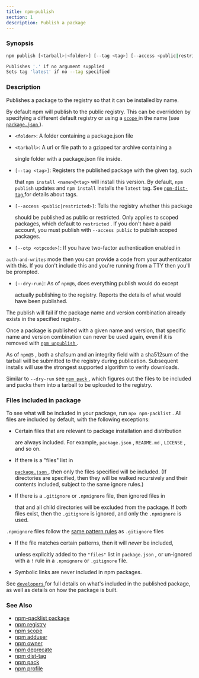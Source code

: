 ```yaml
---
title: npm-publish
section: 1
description: Publish a package
---
```


### Synopsis

``` bash
npm publish [<tarball>|<folder>] [--tag <tag>] [--access <public|restricted>] [--otp otpcode] [--dry-run]

Publishes '.' if no argument supplied
Sets tag 'latest' if no --tag specified
```

### Description

Publishes a package to the registry so that it can be installed by name.

By default npm will publish to the public registry. This can be overridden
by specifying a different default registry or using a
[ `scope` ](/using-npm/scope) in the name (see
[ `package.json` ](/configuring-npm/package-json)).

* `<folder>`: A folder containing a package.json file

* `<tarball>`: A url or file path to a gzipped tar archive containing a

  single folder with a package.json file inside.

* `[--tag <tag>]`: Registers the published package with the given tag, such

  that `npm install <name>@<tag>` will install this version.  By default, 
`npm publish` updates and `npm install` installs the `latest` tag. See
  [ `npm-dist-tag` ](npm-dist-tag) for details about tags.

* `[--access <public|restricted>]`: Tells the registry whether this package

  should be published as public or restricted. Only applies to scoped
  packages, which default to `restricted` .  If you don't have a paid
  account, you must publish with `--access public` to publish scoped
  packages.

* `[--otp <otpcode>]`: If you have two-factor authentication enabled in

`auth-and-writes` mode then you can provide a code from your
  authenticator with this. If you don't include this and you're running
  from a TTY then you'll be prompted.

* `[--dry-run]`: As of `npm@6`, does everything publish would do except

  actually publishing to the registry. Reports the details of what would
  have been published.

The publish will fail if the package name and version combination already
exists in the specified registry.

Once a package is published with a given name and version, that specific
name and version combination can never be used again, even if it is removed
with [ `npm unpublish` ](/commands/npm-unpublish).

As of `npm@5` , both a sha1sum and an integrity field with a sha512sum of the
tarball will be submitted to the registry during publication. Subsequent
installs will use the strongest supported algorithm to verify downloads.

Similar to `--dry-run` see [ `npm pack` ](/commands/npm-pack), which figures
out the files to be included and packs them into a tarball to be uploaded
to the registry.

### Files included in package

To see what will be included in your package, run `npx npm-packlist` .  All
files are included by default, with the following exceptions:

* Certain files that are relevant to package installation and distribution

  are always included.  For example, `package.json` , `README.md` , 
`LICENSE` , and so on.

* If there is a "files" list in

  [ `package.json` ](/configuring-npm/package-json), then only the files
  specified will be included.  (If directories are specified, then they
  will be walked recursively and their contents included, subject to the
  same ignore rules.)

* If there is a `.gitignore` or `.npmignore` file, then ignored files in

  that and all child directories will be excluded from the package.  If
  _both_ files exist, then the `.gitignore` is ignored, and only the
`.npmignore` is used.

`.npmignore` files follow the [same pattern
  rules](https://git-scm.com/book/en/v2/Git-Basics-Recording-Changes-to-the-Repository#_ignoring)
  as `.gitignore` files

* If the file matches certain patterns, then it will _never_ be included, 

  unless explicitly added to the `"files"` list in `package.json` , or
  un-ignored with a `!` rule in a `.npmignore` or `.gitignore` file.

* Symbolic links are never included in npm packages.

See [ `developers` ](/using-npm/developers) for full details on what's
included in the published package, as well as details on how the package is
built.

### See Also

* [npm-packlist package](http://npm.im/npm-packlist)
* [npm registry](/using-npm/registry)
* [npm scope](/using-npm/scope)
* [npm adduser](/commands/npm-adduser)
* [npm owner](/commands/npm-owner)
* [npm deprecate](/commands/npm-deprecate)
* [npm dist-tag](/commands/npm-dist-tag)
* [npm pack](/commands/npm-pack)
* [npm profile](/commands/npm-profile)
